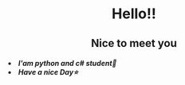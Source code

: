 <h1 align="center">Hello‼️</h1>
<h2 align="center">Nice to meet you</h2>
<h5>
<li>I'am python and c# student👤</li>
<li>Have a nice Day⭐</li>
</h5>
